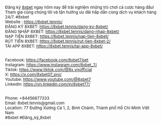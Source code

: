 <p><span style="font-size: 10pt;">Đăng k&yacute; <span><u><span style="color: #1155cc;"><a href="https://8xbet.tennis/">8xbet</a></span></u></span> ngay h&ocirc;m nay để trải nghiệm những tr&ograve; chơi c&aacute; cược h&agrave;ng đầu! Tham gia c&ugrave;ng ch&uacute;ng t&ocirc;i v&agrave; tận hưởng ưu đ&atilde;i hấp dẫn c&ugrave;ng dịch vụ kh&aacute;ch h&agrave;ng 24/7. #8xbet <br>Website : <span><u><span style="color: #1155cc;"><a href="https://8xbet.tennis/">https://8xbet.tennis/</a></span></u></span><br>ĐĂNG K&Yacute; 8XBET: <span><u><span style="color: #1155cc;"><a href="https://8xbet.tennis/dang-ky-8xbet/">https://8xbet.tennis/dang-ky-8xbet/</a></span></u></span><br>ĐĂNG NHẬP 8XBET: <span><u><span style="color: #1155cc;"><a href="https://8xbet.tennis/dang-nhap-8xbet/">https://8xbet.tennis/dang-nhap-8xbet/</a></span></u></span><br>NẠP TIỀN 8XBET: <span><u><span style="color: #1155cc;"><a href="https://8xbet.tennis/nap-tien-8xbet/">https://8xbet.tennis/nap-tien-8xbet/</a></span></u></span><br>R&Uacute;T TIỀN 8XBET: <span><u><span style="color: #1155cc;"><a href="https://8xbet.tennis/rut-tien-8xbet-2/">https://8xbet.tennis/rut-tien-8xbet-2/</a></span></u></span><br>TẢI APP 8XBET: <span><u><span style="color: #1155cc;"><a href="https://8xbet.tennis/tai-app-8xbet/">https://8xbet.tennis/tai-app-8xbet/</a></span></u></span></span></p>
<p><span style="font-size: 10pt;"><br>Facebook: <span><u><span style="color: #1155cc;"><a href="https://facebook.com/8xbet7.bet">https://facebook.com/8xbet7.bet</a></span></u></span><br>Instagram: <span><u><span style="color: #1155cc;"><a href="https://www.instagram.com/8xbet_7/">https://www.instagram.com/8xbet_7/</a></span></u></span><br>Tiktok: <span><u><span style="color: #1155cc;"><a href="https://www.tiktok.com/@8x.vnofficial">https://www.tiktok.com/@8x.vnofficial</a></span></u></span><br>X: <span><u><span style="color: #1155cc;"><a href="https://x.com/8xbet07_pro/">https://x.com/8xbet07_pro/</a></span></u></span><br>Youtube: <span><u><span style="color: #1155cc;"><a href="https://www.youtube.com/@8xbet7">https://www.youtube.com/@8xbet7</a></span></u></span><br>LinkedIn: <span><u><span style="color: #1155cc;"><a href="https://vn.linkedin.com/in/8xbet77/">https://vn.linkedin.com/in/8xbet77/</a></span></u></span></span></p>
<p><span style="font-size: 10pt;"><br>Phone: +84456677333<br>Email: 8xbet.tennis@gmail.com<br>Location: 77 Đường Xương C&aacute; 1, 2, B&igrave;nh Ch&aacute;nh, Th&agrave;nh phố Hồ Ch&iacute; Minh Việt Nam<br>#8xbet #Đăng_k&yacute;_8xbet</span></p>